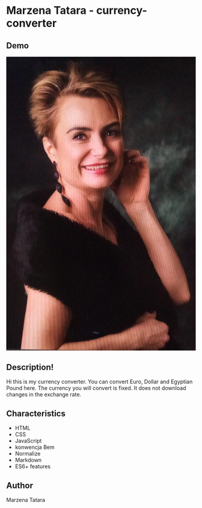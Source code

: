 
# Marzena Tatara - currency-converter

## Demo

![Marzena](https://github.com/MarzenaTatara/currency-converter/blob/70a8f5fef46d2c3823ba08163b9b87d5b492a6fa/images/Zdj%C4%99cie%20do%20przelicznika.jpg)

## Description!
Hi this is my currency converter. You can convert Euro, Dollar and Egyptian Pound here. The currency you will convert is fixed. It does not download changes in the exchange rate.

## Characteristics
- HTML
- CSS
- JavaScript
- konwencja Bem
- Normalize
- Markdown
- ES6+ features

## Author
Marzena Tatara
